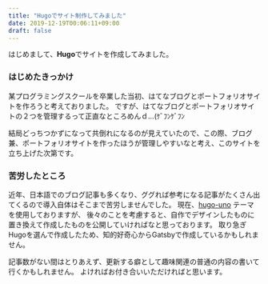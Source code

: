 ```yaml
---
title: "Hugoでサイト制作してみました"
date: 2019-12-19T00:06:11+09:00
draft: false
---
```


はじめまして、**Hugo**でサイトを作成してみました。

### はじめたきっかけ

某プログラミングスクールを卒業した当初、はてなブログとポートフォリオサイトを作ろうと考えておりました。
ですが、はてなブログとポートフォリオサイトの２つを管理するって正直なところめんｄ…(ｹﾞﾌﾝｹﾞﾌﾝ

結局どっちつかずになって共倒れになるのが見えていたので、この際、ブログ兼、ポートフォリオサイトを作ったほうが管理しやすいなと考え、このサイトを立ち上げた次第です。


### 苦労したところ

近年、日本語でのブログ記事も多くなり、ググれば参考になる記事がたくさん出てくるので導入自体はそこまで苦労しませんでした。
現在、[hugo-uno](https://github.com/fredrikloch/hugo-uno) テーマを使用しておりますが、
後々のことを考慮すると、自作でデザインしたものに置き換えて作成したものを公開していければなと思っております。
取り急ぎHugoを選んで作成したため、知的好奇心からGatsbyで作成しているかもしれません。

記事数がない間はとりあえず、更新する癖として趣味関連の普通の内容の書いて行くかもしれません。
よければお付き合いいただければと思います。
